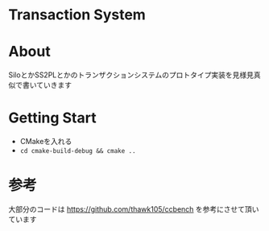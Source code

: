 # Transaction System
# About
SiloとかSS2PLとかのトランザクションシステムのプロトタイプ実装を見様見真似で書いていきます

# Getting Start
- CMakeを入れる
- `cd cmake-build-debug && cmake ..`

# 参考
大部分のコードは https://github.com/thawk105/ccbench を参考にさせて頂いています